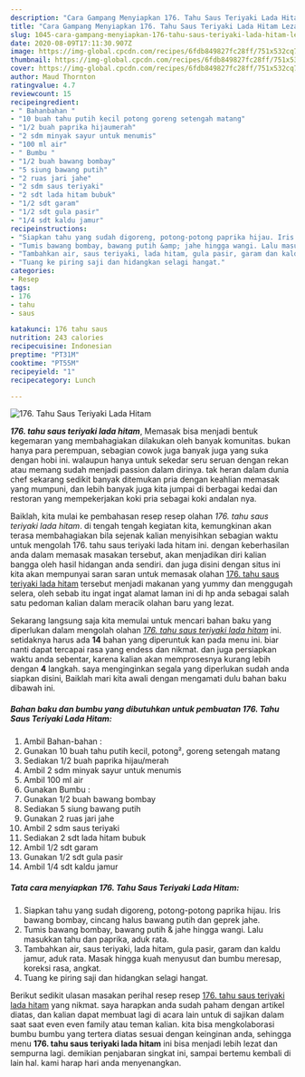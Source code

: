 ```yaml
---
description: "Cara Gampang Menyiapkan 176. Tahu Saus Teriyaki Lada Hitam Lezat"
title: "Cara Gampang Menyiapkan 176. Tahu Saus Teriyaki Lada Hitam Lezat"
slug: 1045-cara-gampang-menyiapkan-176-tahu-saus-teriyaki-lada-hitam-lezat
date: 2020-08-09T17:11:30.907Z
image: https://img-global.cpcdn.com/recipes/6fdb849827fc28ff/751x532cq70/176-tahu-saus-teriyaki-lada-hitam-foto-resep-utama.jpg
thumbnail: https://img-global.cpcdn.com/recipes/6fdb849827fc28ff/751x532cq70/176-tahu-saus-teriyaki-lada-hitam-foto-resep-utama.jpg
cover: https://img-global.cpcdn.com/recipes/6fdb849827fc28ff/751x532cq70/176-tahu-saus-teriyaki-lada-hitam-foto-resep-utama.jpg
author: Maud Thornton
ratingvalue: 4.7
reviewcount: 15
recipeingredient:
- " Bahanbahan "
- "10 buah tahu putih kecil potong goreng setengah matang"
- "1/2 buah paprika hijaumerah"
- "2 sdm minyak sayur untuk menumis"
- "100 ml air"
- " Bumbu "
- "1/2 buah bawang bombay"
- "5 siung bawang putih"
- "2 ruas jari jahe"
- "2 sdm saus teriyaki"
- "2 sdt lada hitam bubuk"
- "1/2 sdt garam"
- "1/2 sdt gula pasir"
- "1/4 sdt kaldu jamur"
recipeinstructions:
- "Siapkan tahu yang sudah digoreng, potong-potong paprika hijau. Iris bawang bombay, cincang halus bawang putih dan geprek jahe."
- "Tumis bawang bombay, bawang putih &amp; jahe hingga wangi. Lalu masukkan tahu dan paprika, aduk rata."
- "Tambahkan air, saus teriyaki, lada hitam, gula pasir, garam dan kaldu jamur, aduk rata. Masak hingga kuah menyusut dan bumbu meresap, koreksi rasa, angkat."
- "Tuang ke piring saji dan hidangkan selagi hangat."
categories:
- Resep
tags:
- 176
- tahu
- saus

katakunci: 176 tahu saus 
nutrition: 243 calories
recipecuisine: Indonesian
preptime: "PT31M"
cooktime: "PT55M"
recipeyield: "1"
recipecategory: Lunch

---
```



![176. Tahu Saus Teriyaki Lada Hitam](https://img-global.cpcdn.com/recipes/6fdb849827fc28ff/751x532cq70/176-tahu-saus-teriyaki-lada-hitam-foto-resep-utama.jpg)

<b><i>176. tahu saus teriyaki lada hitam</i></b>, Memasak bisa menjadi bentuk kegemaran yang membahagiakan dilakukan oleh banyak komunitas. bukan hanya para perempuan, sebagian cowok juga banyak juga yang suka dengan hobi ini. walaupun hanya untuk sekedar seru seruan dengan rekan atau memang sudah menjadi passion dalam dirinya. tak heran dalam dunia chef sekarang sedikit banyak ditemukan pria dengan keahlian memasak yang mumpuni, dan lebih banyak juga kita jumpai di berbagai kedai dan restoran yang mempekerjakan koki pria sebagai koki andalan nya.



Baiklah, kita mulai ke pembahasan resep resep olahan <i>176. tahu saus teriyaki lada hitam</i>. di tengah tengah kegiatan kita, kemungkinan akan terasa membahagiakan bila sejenak kalian menyisihkan sebagian waktu untuk mengolah 176. tahu saus teriyaki lada hitam ini. dengan keberhasilan anda dalam memasak masakan tersebut, akan menjadikan diri kalian bangga oleh hasil hidangan anda sendiri. dan juga disini dengan situs ini kita akan mempunyai saran saran untuk memasak olahan <u>176. tahu saus teriyaki lada hitam</u> tersebut menjadi makanan yang yummy dan menggugah selera, oleh sebab itu ingat ingat alamat laman ini di hp anda sebagai salah satu pedoman kalian dalam meracik olahan baru yang lezat.


Sekarang langsung saja kita memulai untuk mencari bahan baku yang diperlukan dalam mengolah olahan <u><i>176. tahu saus teriyaki lada hitam</i></u> ini. setidaknya harus ada <b>14</b> bahan yang diperuntuk kan pada menu ini. biar nanti dapat tercapai rasa yang endess dan nikmat. dan juga persiapkan waktu anda sebentar, karena kalian akan memprosesnya kurang lebih dengan <b>4</b> langkah. saya menginginkan segala yang diperlukan sudah anda siapkan disini, Baiklah mari kita awali dengan mengamati dulu bahan baku dibawah ini.

<!--inarticleads1-->

##### Bahan baku dan bumbu yang dibutuhkan untuk pembuatan 176. Tahu Saus Teriyaki Lada Hitam:

1. Ambil  Bahan-bahan :
1. Gunakan 10 buah tahu putih kecil, potong², goreng setengah matang
1. Sediakan 1/2 buah paprika hijau/merah
1. Ambil 2 sdm minyak sayur untuk menumis
1. Ambil 100 ml air
1. Gunakan  Bumbu :
1. Gunakan 1/2 buah bawang bombay
1. Sediakan 5 siung bawang putih
1. Gunakan 2 ruas jari jahe
1. Ambil 2 sdm saus teriyaki
1. Sediakan 2 sdt lada hitam bubuk
1. Ambil 1/2 sdt garam
1. Gunakan 1/2 sdt gula pasir
1. Ambil 1/4 sdt kaldu jamur




<!--inarticleads2-->

##### Tata cara menyiapkan 176. Tahu Saus Teriyaki Lada Hitam:

1. Siapkan tahu yang sudah digoreng, potong-potong paprika hijau. Iris bawang bombay, cincang halus bawang putih dan geprek jahe.
1. Tumis bawang bombay, bawang putih &amp; jahe hingga wangi. Lalu masukkan tahu dan paprika, aduk rata.
1. Tambahkan air, saus teriyaki, lada hitam, gula pasir, garam dan kaldu jamur, aduk rata. Masak hingga kuah menyusut dan bumbu meresap, koreksi rasa, angkat.
1. Tuang ke piring saji dan hidangkan selagi hangat.




Berikut sedikit ulasan masakan perihal resep resep <u>176. tahu saus teriyaki lada hitam</u> yang nikmat. saya harapkan anda sudah paham dengan artikel diatas, dan kalian dapat membuat lagi di acara lain untuk di sajikan dalam saat saat even even family atau teman kalian. kita bisa mengkolaborasi bumbu bumbu yang tertera diatas sesuai dengan keinginan anda, sehingga menu <b>176. tahu saus teriyaki lada hitam</b> ini bisa menjadi lebih lezat dan sempurna lagi. demikian penjabaran singkat ini, sampai bertemu kembali di lain hal. kami harap hari anda menyenangkan.

